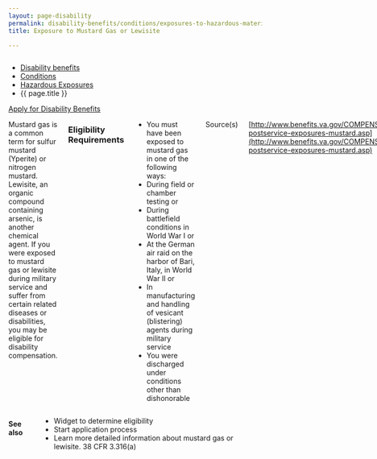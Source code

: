```yaml
---
layout: page-disability
permalink: disability-benefits/conditions/exposures-to-hazardous-materials/mustard-gas/index.html
title: Exposure to Mustard Gas or Lewisite

---
```


<div class="splash" markdown="0">
<div class="row" markdown="0">
<div class="small-12 columns" markdown="0">

<ul class="breadcrumbs" role="menubar" aria-label="Primary">
<li class="parent"><a href="{{ site.url }}/disability-benefits/">Disability benefits</a></li>
<li class="parent"><a href="{{ site.url }}/disability-benefits/conditions/">Conditions</a></li>
<li class="parent"><a href="{{ site.url }}/disability-benefits/conditions/exposures-to-hazardous-materials/">Hazardous Exposures</a></li>
<li class="active">{{ page.title }}</li>
</ul>

</div>
</div>
</div>

<div class="main" role="main" markdown="0">

<div class="action-bar">
  <div class="row">
    <div class="small-12 columns">
      <a class="button small start" href="{{ site.url}}/disability-benefits/get/">Apply for Disability Benefits</a>
    </div>
  </div>  
</div>

<div class="section one" markdown="0">
<div class="primary" markdown="0">
<div class="row" markdown="0">
<div class="small-12 columns" markdown="1">

Mustard gas is a common term for sulfur mustard (Yperite) or nitrogen mustard. Lewisite, an organic compound containing arsenic, is another chemical agent. If you were exposed to mustard gas or lewisite during military service and suffer from certain related diseases or disabilities, you may be eligible for disability compensation.  

### Eligibility Requirements

- You must have been exposed to mustard gas in one of the following ways:
- During field or chamber testing or
- During battlefield conditions in World War I or
- At the German air raid on the harbor of Bari, Italy, in World War II or
- In manufacturing and handling of vesicant (blistering) agents during military service
- You were discharged under conditions other than dishonorable

Source(s)

[http://www.benefits.va.gov/COMPENSATION/claims-postservice-exposures-mustard.asp](http://www.benefits.va.gov/COMPENSATION/claims-postservice-exposures-mustard.asp)

</div>
</div>
</div>
</div>

<div class="section secondary" markdown="0">
<div class="row" markdown="0">
<div class="small-12 columns" markdown="1">

#### See also

- Widget to determine eligibility
- Start application process
- Learn more detailed information about mustard gas or lewisite. 38 CFR 3.316(a)



</div>
</div>
</div>



</div>
